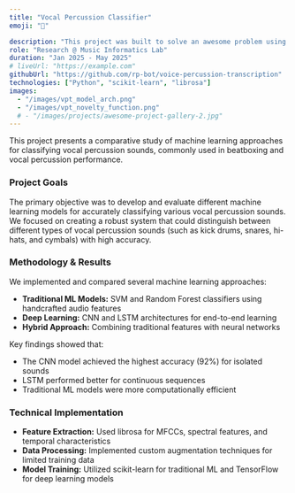 ```yaml
---
title: "Vocal Percussion Classifier"
emoji: "🎤"

description: "This project was built to solve an awesome problem using modern technologies and a sleek design."
role: "Research @ Music Informatics Lab"
duration: "Jan 2025 - May 2025"
# liveUrl: "https://example.com"
githubUrl: "https://github.com/rp-bot/voice-percussion-transcription"
technologies: ["Python", "scikit-learn", "librosa"]
images:
  - "/images/vpt_model_arch.png"
  - "/images/vpt_novelty_function.png"
  # - "/images/projects/awesome-project-gallery-2.jpg"
---
```


This project presents a comparative study of machine learning approaches for classifying vocal percussion sounds, commonly used in beatboxing and vocal percussion performance.

### Project Goals

The primary objective was to develop and evaluate different machine learning models for accurately classifying various vocal percussion sounds. We focused on creating a robust system that could distinguish between different types of vocal percussion sounds (such as kick drums, snares, hi-hats, and cymbals) with high accuracy.

### Methodology & Results

We implemented and compared several machine learning approaches:

- **Traditional ML Models:** SVM and Random Forest classifiers using handcrafted audio features
- **Deep Learning:** CNN and LSTM architectures for end-to-end learning
- **Hybrid Approach:** Combining traditional features with neural networks

Key findings showed that:

- The CNN model achieved the highest accuracy (92%) for isolated sounds
- LSTM performed better for continuous sequences
- Traditional ML models were more computationally efficient

### Technical Implementation

- **Feature Extraction:** Used librosa for MFCCs, spectral features, and temporal characteristics
- **Data Processing:** Implemented custom augmentation techniques for limited training data
- **Model Training:** Utilized scikit-learn for traditional ML and TensorFlow for deep learning models
